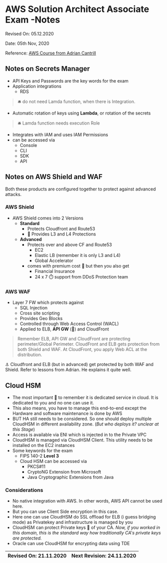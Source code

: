 # AWS Solution Architect Associate Exam -Notes

Revised On: 05.12.2020

Date: 05th Nov, 2020

Reference: [AWS Course from Adrian Cantrill](https://learn.cantrill.io/)

## Notes on Secrets Manager

* API Keys and Passwords are the key words for the exam
* Application integrations
  * RDS

> :bellhop_bell: do not need Lamda function, when there is Integration.

* Automatic rotation of keys using **Lambda**, or rotation of the secrets

> :bellhop_bell: Lamda function needs execution Role

* Integrates with IAM and uses IAM Permissions
* can be accessed via
  * Console
  * CLI
  * SDK
  * API

## Notes on AWS Shield and WAF

Both these products are configured together to protect against advanced attacks.

### AWS Shield

* AWS Shield comes into 2 Versions
  * **Standard**
    * Protects Cloudfront and Route53
    * :magnet: Provides L3 and L4 Protections
  * **Advanced**
    * Protects over and above CF and Route53
      * EC2
      * Elastic LB (remember it is only L3 and L4)
      * Global Accelerator
    * comes with premium cost :money_mouth_face: but then you also get
      * Financial Insurance
      * 24 x 7 :stopwatch: support from DDoS Protection team

### AWS WAF

* Layer 7 FW which protects against
  * SQL Injection
  * Cross site scripting
  * Provides Geo Blocks
  * Controlled through Web Access Control (WACL)
  * Applied to ELB, **API GW** (:magnet:) and CloudFront

> Remember ELB, API GW and CloudFront are protecting perimeter/Global Perimeter.
> CloudFront and ELB gets protection from both Shield and WAF. At CloudFront, you apply Web ACL at the distribution.

:anchor: Cloudfront and ELB (but in advanced) get protected by both WAF and Shield. Refer to lessons from Adrian. He explains it quite well.

## Cloud HSM

* The most important :magnet: to remember it is dedicated service in cloud. It is dedicated to you and no one can use it.
* This also means, you have to manage this end-to-end except the Hardware and software maintenance is done by AWS
* BUT HA still needs to be considered. So one should deploy multiple CloudHSM in different availability zone. (_But who deploys it? unclear at this Stage_)
* Access is available via ENI which is injected in to the Private VPC
* CloudHSM is managed via CloudHSM Client. This utility needs to be installed on the EC2 instances
* Some keywords for the exam
  * FIPS 140-2 **Level 3**
  * Cloud HSM can be accessed via
    * PKCS#11
    * CryptoNG Extension from Microsoft
    * Java Cryptographic Extensions from Java

### Considerations

* No native integration with AWS. In other words, AWS API cannot be used here.
* But you can use Client Side encryption in this case.
* Here one can use CloudHSM do SSL offload for ELB (i guess bridging mode) as Privatekey and infrastructure is managed by you
* CloudHSM can protect Private keys :key: of your CA. *Now, if you worked in this domain, this is the standard way how traditionally CA's private keys are protected.*
* Oracle can use CloudHSM for encrypting data using TDE

Revised On: 21.11.2020 | Next Revision: 24.11.2020
-----------------------| -------------------------
